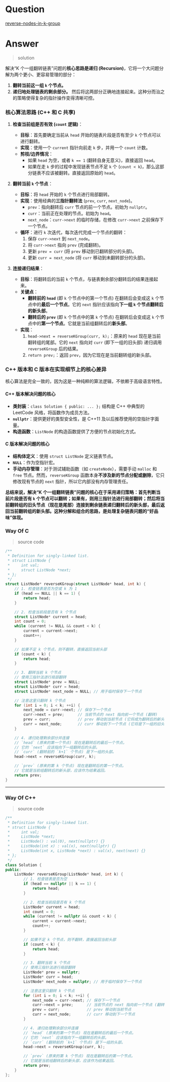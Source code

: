 # Question

[reverse-nodes-in-k-group](https://leetcode.cn/problems/reverse-nodes-in-k-group/)



# Answer

> solution

解决“K 个一组翻转链表”问题的**核心思路是递归 (Recursion)**，它将一个大问题分解为两个更小、更容易管理的部分：
1.  **翻转当前这一组 `k` 个节点。**
2.  **递归地处理链表的剩余部分。**
然后将这两部分正确地连接起来。这种分而治之的策略使得复杂的指针操作变得清晰可控。

### **核心算法思路 (C++ 和 C 共享)**

1.  **检查当前组是否有效 (`count` 逻辑)**：
    *   **目标**：首先要确定当前从 `head` 开始的链表片段是否有至少 `k` 个节点可以进行翻转。
    *   **实现**：使用一个 `current` 指针向前走 `k` 步，并用一个 `count` 计数。
    *   **剪枝/边界情况**：
        *   如果 `head` 为空，或者 `k == 1` (翻转自身无意义)，直接返回 `head`。
        *   如果在走 `k` 步的过程中发现链表节点不足 `k` 个 (`count < k`)，那么这部分链表不应该被翻转。直接返回原始的 `head`。

2.  **翻转当前 `k` 个节点**：
    *   **目标**：将 `head` 开始的 `k` 个节点进行局部翻转。
    *   **实现**：使用经典的**三指针翻转法** (`prev`, `curr`, `next_node`)。
        *   `prev`：指向翻转后 `curr` 节点的前一个节点。初始为 `nullptr`。
        *   `curr`：当前正在处理的节点。初始为 `head`。
        *   `next_node`：`curr->next` 的临时存储，在修改 `curr->next` 之前保存下一个节点。
    *   **循环**：进行 `k` 次迭代，每次迭代完成一个节点的翻转：
        1.  保存 `curr->next` 到 `next_node`。
        2.  将 `curr->next` 指向 `prev` (完成翻转)。
        3.  更新 `prev = curr` (将 `prev` 移动到已翻转部分的头部)。
        4.  更新 `curr = next_node` (将 `curr` 移动到未翻转部分的头部)。

3.  **连接递归结果**：
    *   **目标**：将翻转后的当前 `k` 个节点，与链表剩余部分翻转后的结果连接起来。
    *   **关键点**：
        *   **翻转前的 `head`** (即 `k` 个节点中的第一个节点) 在翻转后会变成这 `k` 个节点中的**最后一个节点**。它的 `next` 指针应该指向**下一组 `k` 个节点翻转后的新头部**。
        *   **翻转后的 `prev`** (即 `k` 个节点中的第 `k` 个节点) 在翻转后会变成这 `k` 个节点中的**第一个节点**。它就是当前组翻转后的**新头部**。
    *   **实现**：
        1.  `head->next = reverseKGroup(curr, k);`：原来的 `head` 现在是当前翻转组的尾部。它的 `next` 指向对 `curr` (即下一组的旧头部) 递归调用 `reverseKGroup` 后的结果。
        2.  `return prev;`：返回 `prev`，因为它现在是当前翻转组的新头部。

### **C++ 版本和 C 版本在实现细节上的核心差异**

核心算法是完全一致的，因为这是一种纯粹的算法逻辑，不依赖于高级语言特性。

#### **C++ 版本解决问题的核心**

*   **类封装**：`class Solution { public: ... };` 结构是 C++ 中典型的 LeetCode 风格，将函数作为成员方法。
*   **`nullptr`**：提供更好的类型安全性，是 C++11 及以后推荐使用的空指针字面量。
*   **构造函数**：`ListNode` 的构造函数提供了方便的节点初始化方式。

#### **C 版本解决问题的核心**

*   **结构体定义**：使用 `struct ListNode` 定义链表节点。
*   **`NULL`**：作为空指针宏。
*   **手动内存管理**：对于测试辅助函数（如 `createNode`），需要手动 `malloc` 和 `free` 节点。然而，`reverseKGroup` 函数本身**不涉及新的节点分配或删除**，它只修改现有节点的 `next` 指针，所以它内部没有内存管理责任。

**总结来说，解决“K 个一组翻转链表”问题的核心在于采用递归策略：首先判断当前片段是否有 `k` 个节点可以翻转；如果有，则用三指针法进行局部翻转；然后将当前翻转组的旧头节点（现在是尾部）连接到剩余链表递归翻转后的新头部，最后返回当前翻转组的新头部。这种分解和组合的思路，是处理复杂链表问题的“好品味”体现。**

### Way Of C

> source code

```c
/**
 * Definition for singly-linked list.
 * struct ListNode {
 *     int val;
 *     struct ListNode *next;
 * };
 */
struct ListNode* reverseKGroup(struct ListNode* head, int k) {
    // 1. 检查链表是否为空或 k 为 1
    if (head == NULL || k == 1) {
        return head;
    }

    // 2. 检查当前段是否有 k 个节点
    struct ListNode* current = head;
    int count = 0;
    while (current != NULL && count < k) {
        current = current->next;
        count++;
    }

    // 如果不足 k 个节点，则不翻转，直接返回当前头部
    if (count < k) {
        return head;
    }

    // 3. 翻转当前 k 个节点
    // 使用三指针法进行局部翻转
    struct ListNode* prev = NULL;
    struct ListNode* curr = head;
    struct ListNode* next_node = NULL; // 用于临时保存下一个节点

    // 注意这里只翻转 k 个节点
    for (int i = 0; i < k; ++i) {
        next_node = curr->next; // 保存下一个节点
        curr->next = prev;      // 当前节点的 next 指向前一个节点 (翻转)
        prev = curr;            // prev 移动到当前节点 (它将成为翻转后的新头部)
        curr = next_node;       // curr 移动到下一个节点 (它将是下一组的旧头部)
    }

    // 4. 递归处理剩余部分并连接
    // `head` (原来的第一个节点) 现在是翻转后的最后一个节点。
    // 它的 `next` 应该指向下一组翻转后的头部。
    // `curr` (翻转前的 `k+1` 个节点) 是下一组的头部。
    head->next = reverseKGroup(curr, k);

    // `prev` (原来的第 k 个节点) 现在是翻转后的第一个节点。
    // 它就是当前组翻转后的新头部，应该作为结果返回。
    return prev;
}
```

---

### Way Of C++

> source code

```c++
/**
 * Definition for singly-linked list.
 * struct ListNode {
 *     int val;
 *     ListNode *next;
 *     ListNode() : val(0), next(nullptr) {}
 *     ListNode(int x) : val(x), next(nullptr) {}
 *     ListNode(int x, ListNode *next) : val(x), next(next) {}
 * };
 */
class Solution {
public:
    ListNode* reverseKGroup(ListNode* head, int k) {
        // 1. 检查链表是否为空
        if (head == nullptr || k == 1) {
            return head;
        }

        // 2. 检查当前段是否有 k 个节点
        ListNode* current = head;
        int count = 0;
        while (current != nullptr && count < k) {
            current = current->next;
            count++;
        }

        // 如果不足 k 个节点，则不翻转，直接返回当前头部
        if (count < k) {
            return head;
        }

        // 3. 翻转当前 k 个节点
        // 使用三指针法进行局部翻转
        ListNode* prev = nullptr;
        ListNode* curr = head;
        ListNode* next_node = nullptr; // 用于临时保存下一个节点

        // 注意这里只翻转 k 个节点
        for (int i = 0; i < k; ++i) {
            next_node = curr->next; // 保存下一个节点
            curr->next = prev;      // 当前节点的 next 指向前一个节点 (翻转)
            prev = curr;            // prev 移动到当前节点
            curr = next_node;       // curr 移动到下一个节点
        }

        // 4. 递归处理剩余部分并连接
        // `head` (原来的第一个节点) 现在是翻转后的最后一个节点。
        // 它的 `next` 应该指向下一组翻转后的头部。
        // `curr` (翻转前的 `k+1` 个节点) 是下一组的头部。
        head->next = reverseKGroup(curr, k);

        // `prev` (原来的第 k 个节点) 现在是翻转后的第一个节点。
        // 它就是当前组翻转后的新头部，应该作为结果返回。
        return prev;
    }
};
```
